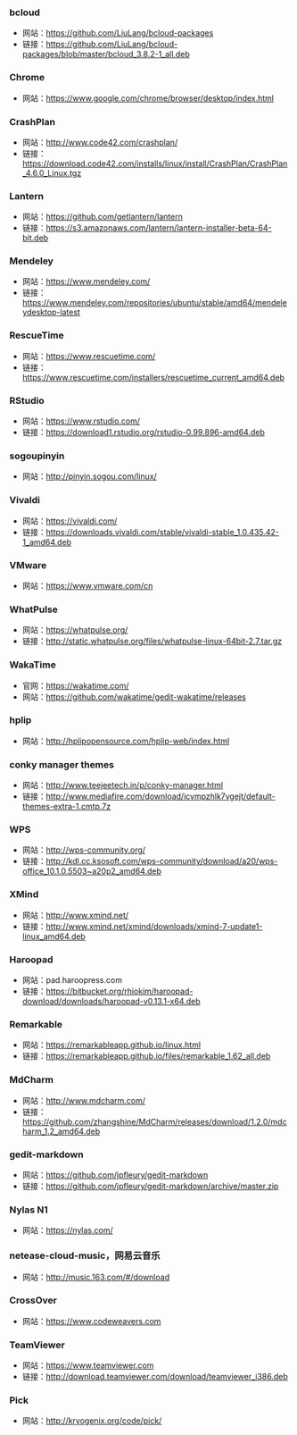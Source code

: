### bcloud
* 网站：https://github.com/LiuLang/bcloud-packages
* 链接：https://github.com/LiuLang/bcloud-packages/blob/master/bcloud_3.8.2-1_all.deb

### Chrome
* 网站：https://www.google.com/chrome/browser/desktop/index.html

### CrashPlan
* 网站：http://www.code42.com/crashplan/
* 链接：https://download.code42.com/installs/linux/install/CrashPlan/CrashPlan_4.6.0_Linux.tgz

### Lantern
* 网站：https://github.com/getlantern/lantern
* 链接：https://s3.amazonaws.com/lantern/lantern-installer-beta-64-bit.deb

### Mendeley
* 网站：https://www.mendeley.com/
* 链接：https://www.mendeley.com/repositories/ubuntu/stable/amd64/mendeleydesktop-latest

### RescueTime
* 网站：https://www.rescuetime.com/
* 链接：https://www.rescuetime.com/installers/rescuetime_current_amd64.deb

### RStudio
* 网站：https://www.rstudio.com/
* 链接：https://download1.rstudio.org/rstudio-0.99.896-amd64.deb

### sogoupinyin
* 网站：http://pinyin.sogou.com/linux/

### Vivaldi
* 网站：https://vivaldi.com/
* 链接：https://downloads.vivaldi.com/stable/vivaldi-stable_1.0.435.42-1_amd64.deb

### VMware
* 网站：https://www.vmware.com/cn

### WhatPulse
* 网站：https://whatpulse.org/
* 链接：http://static.whatpulse.org/files/whatpulse-linux-64bit-2.7.tar.gz

### WakaTime
* 官网：https://wakatime.com/
* 网站：https://github.com/wakatime/gedit-wakatime/releases

### hplip
* 网站：http://hplipopensource.com/hplip-web/index.html

### conky manager themes
* 网站：http://www.teejeetech.in/p/conky-manager.html
* 链接：http://www.mediafire.com/download/icvmpzhlk7vgejt/default-themes-extra-1.cmtp.7z

### WPS
* 网站：http://wps-community.org/
* 链接：http://kdl.cc.ksosoft.com/wps-community/download/a20/wps-office_10.1.0.5503~a20p2_amd64.deb

### XMind
* 网站：http://www.xmind.net/
* 链接：http://www.xmind.net/xmind/downloads/xmind-7-update1-linux_amd64.deb

### Haroopad
* 网站：pad.haroopress.com
* 链接：https://bitbucket.org/rhiokim/haroopad-download/downloads/haroopad-v0.13.1-x64.deb

### Remarkable
* 网站：https://remarkableapp.github.io/linux.html
* 链接：https://remarkableapp.github.io/files/remarkable_1.62_all.deb

### MdCharm
* 网站：http://www.mdcharm.com/
* 链接：https://github.com/zhangshine/MdCharm/releases/download/1.2.0/mdcharm_1.2_amd64.deb

### gedit-markdown
* 网站：https://github.com/jpfleury/gedit-markdown
* 链接：https://github.com/jpfleury/gedit-markdown/archive/master.zip

### Nylas N1
* 网站：https://nylas.com/

### netease-cloud-music，网易云音乐
* 网站：http://music.163.com/#/download

### CrossOver
* 网站：https://www.codeweavers.com

### TeamViewer
* 网站：https://www.teamviewer.com
* 链接：http://download.teamviewer.com/download/teamviewer_i386.deb

### Pick
* 网站：http://kryogenix.org/code/pick/

